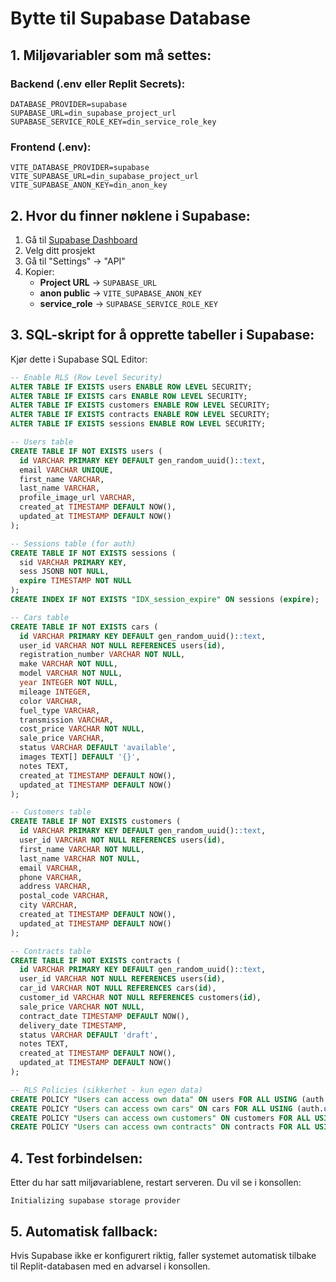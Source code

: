 # Bytte til Supabase Database

## 1. Miljøvariabler som må settes:

### Backend (.env eller Replit Secrets):
```
DATABASE_PROVIDER=supabase
SUPABASE_URL=din_supabase_project_url
SUPABASE_SERVICE_ROLE_KEY=din_service_role_key
```

### Frontend (.env):
```
VITE_DATABASE_PROVIDER=supabase
VITE_SUPABASE_URL=din_supabase_project_url
VITE_SUPABASE_ANON_KEY=din_anon_key
```

## 2. Hvor du finner nøklene i Supabase:

1. Gå til [Supabase Dashboard](https://supabase.com/dashboard/projects)
2. Velg ditt prosjekt
3. Gå til "Settings" → "API"
4. Kopier:
   - **Project URL** → `SUPABASE_URL`
   - **anon public** → `VITE_SUPABASE_ANON_KEY` 
   - **service_role** → `SUPABASE_SERVICE_ROLE_KEY`

## 3. SQL-skript for å opprette tabeller i Supabase:

Kjør dette i Supabase SQL Editor:

```sql
-- Enable RLS (Row Level Security)
ALTER TABLE IF EXISTS users ENABLE ROW LEVEL SECURITY;
ALTER TABLE IF EXISTS cars ENABLE ROW LEVEL SECURITY;
ALTER TABLE IF EXISTS customers ENABLE ROW LEVEL SECURITY;
ALTER TABLE IF EXISTS contracts ENABLE ROW LEVEL SECURITY;
ALTER TABLE IF EXISTS sessions ENABLE ROW LEVEL SECURITY;

-- Users table
CREATE TABLE IF NOT EXISTS users (
  id VARCHAR PRIMARY KEY DEFAULT gen_random_uuid()::text,
  email VARCHAR UNIQUE,
  first_name VARCHAR,
  last_name VARCHAR,
  profile_image_url VARCHAR,
  created_at TIMESTAMP DEFAULT NOW(),
  updated_at TIMESTAMP DEFAULT NOW()
);

-- Sessions table (for auth)
CREATE TABLE IF NOT EXISTS sessions (
  sid VARCHAR PRIMARY KEY,
  sess JSONB NOT NULL,
  expire TIMESTAMP NOT NULL
);
CREATE INDEX IF NOT EXISTS "IDX_session_expire" ON sessions (expire);

-- Cars table
CREATE TABLE IF NOT EXISTS cars (
  id VARCHAR PRIMARY KEY DEFAULT gen_random_uuid()::text,
  user_id VARCHAR NOT NULL REFERENCES users(id),
  registration_number VARCHAR NOT NULL,
  make VARCHAR NOT NULL,
  model VARCHAR NOT NULL,
  year INTEGER NOT NULL,
  mileage INTEGER,
  color VARCHAR,
  fuel_type VARCHAR,
  transmission VARCHAR,
  cost_price VARCHAR NOT NULL,
  sale_price VARCHAR,
  status VARCHAR DEFAULT 'available',
  images TEXT[] DEFAULT '{}',
  notes TEXT,
  created_at TIMESTAMP DEFAULT NOW(),
  updated_at TIMESTAMP DEFAULT NOW()
);

-- Customers table
CREATE TABLE IF NOT EXISTS customers (
  id VARCHAR PRIMARY KEY DEFAULT gen_random_uuid()::text,
  user_id VARCHAR NOT NULL REFERENCES users(id),
  first_name VARCHAR NOT NULL,
  last_name VARCHAR NOT NULL,
  email VARCHAR,
  phone VARCHAR,
  address VARCHAR,
  postal_code VARCHAR,
  city VARCHAR,
  created_at TIMESTAMP DEFAULT NOW(),
  updated_at TIMESTAMP DEFAULT NOW()
);

-- Contracts table
CREATE TABLE IF NOT EXISTS contracts (
  id VARCHAR PRIMARY KEY DEFAULT gen_random_uuid()::text,
  user_id VARCHAR NOT NULL REFERENCES users(id),
  car_id VARCHAR NOT NULL REFERENCES cars(id),
  customer_id VARCHAR NOT NULL REFERENCES customers(id),
  sale_price VARCHAR NOT NULL,
  contract_date TIMESTAMP DEFAULT NOW(),
  delivery_date TIMESTAMP,
  status VARCHAR DEFAULT 'draft',
  notes TEXT,
  created_at TIMESTAMP DEFAULT NOW(),
  updated_at TIMESTAMP DEFAULT NOW()
);

-- RLS Policies (sikkerhet - kun egen data)
CREATE POLICY "Users can access own data" ON users FOR ALL USING (auth.uid()::text = id);
CREATE POLICY "Users can access own cars" ON cars FOR ALL USING (auth.uid()::text = user_id);
CREATE POLICY "Users can access own customers" ON customers FOR ALL USING (auth.uid()::text = user_id);
CREATE POLICY "Users can access own contracts" ON contracts FOR ALL USING (auth.uid()::text = user_id);
```

## 4. Test forbindelsen:

Etter du har satt miljøvariablene, restart serveren. Du vil se i konsollen:
```
Initializing supabase storage provider
```

## 5. Automatisk fallback:

Hvis Supabase ikke er konfigurert riktig, faller systemet automatisk tilbake til Replit-databasen med en advarsel i konsollen.